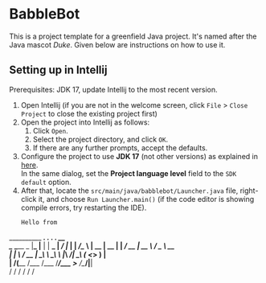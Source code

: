 # BabbleBot

This is a project template for a greenfield Java project. It's named after the Java mascot _Duke_. Given below are instructions on how to use it.

## Setting up in Intellij

Prerequisites: JDK 17, update Intellij to the most recent version.

1. Open Intellij (if you are not in the welcome screen, click `File` > `Close Project` to close the existing project first)
1. Open the project into Intellij as follows:
   1. Click `Open`.
   1. Select the project directory, and click `OK`.
   1. If there are any further prompts, accept the defaults.
1. Configure the project to use **JDK 17** (not other versions) as explained in [here](https://www.jetbrains.com/help/idea/sdk.html#set-up-jdk).<br>
   In the same dialog, set the **Project language level** field to the `SDK default` option.
3. After that, locate the `src/main/java/babblebot/Launcher.java` file, right-click it, and choose `Run Launcher.main()` (if the code editor is showing compile errors, try restarting the IDE). 
   ```
   Hello from
__________       ___.  ___.   .__        ___.           __   
\______   \_____ \_ |__\_ |__ |  |   ____\_ |__   _____/  |_ 
 |    |  _/\__  \ | __ \| __ \|  | _/ __ \| __ \ /  _ \   __\
 |    |   \ / __ \| \_\ \ \_\ \  |_\  ___/| \_\ (  <_> )  |  
 |______  /(____  /___  /___  /____/\___  >___  /\____/|__|  
        \/      \/    \/    \/          \/    \/         
   ```
